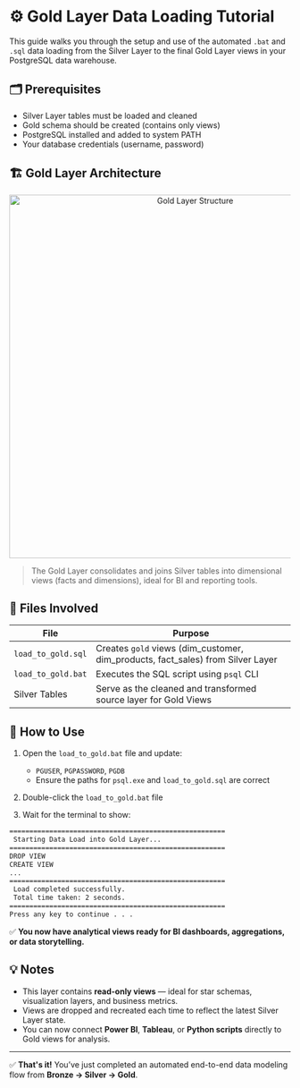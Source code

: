 # ⚙️ Gold Layer Data Loading Tutorial

This guide walks you through the setup and use of the automated `.bat` and `.sql` data loading from the Silver Layer to the final Gold Layer views in your PostgreSQL data warehouse.

## 🗂 Prerequisites

- Silver Layer tables must be loaded and cleaned
- Gold schema should be created (contains only views)
- PostgreSQL installed and added to system PATH
- Your database credentials (username, password)

## 🏗️ Gold Layer Architecture

<p align="center">
  <img src="https://github.com/ShashwatAnalyst/SQL-Data-Warehouse-Project/blob/main/docs/gold-layer-diagram.png?raw=true" alt="Gold Layer Structure" width="650"/>
</p>

> The Gold Layer consolidates and joins Silver tables into dimensional views (facts and dimensions), ideal for BI and reporting tools.

## 📝 Files Involved

<div align="center">

| File                | Purpose                                                                       |
|---------------------|-------------------------------------------------------------------------------|
| `load_to_gold.sql`  | Creates `gold` views (dim_customer, dim_products, fact_sales) from Silver Layer |
| `load_to_gold.bat`  | Executes the SQL script using `psql` CLI                                       |
| Silver Tables        | Serve as the cleaned and transformed source layer for Gold Views             |

</div>

## 🚀 How to Use

1. Open the `load_to_gold.bat` file and update:
   - `PGUSER`, `PGPASSWORD`, `PGDB`
   - Ensure the paths for `psql.exe` and `load_to_gold.sql` are correct

2. Double-click the `load_to_gold.bat` file

3. Wait for the terminal to show:
```bat
======================================================
 Starting Data Load into Gold Layer...
======================================================
DROP VIEW
CREATE VIEW
...
======================================================
 Load completed successfully.
 Total time taken: 2 seconds.
======================================================
Press any key to continue . . .
```

✅ **You now have analytical views ready for BI dashboards, aggregations, or data storytelling.**

## 💡 Notes

- This layer contains **read-only views** — ideal for star schemas, visualization layers, and business metrics.
- Views are dropped and recreated each time to reflect the latest Silver Layer state.
- You can now connect **Power BI**, **Tableau**, or **Python scripts** directly to Gold views for analysis.

---

✅ **That's it!** You’ve just completed an automated end-to-end data modeling flow from **Bronze → Silver → Gold**.
